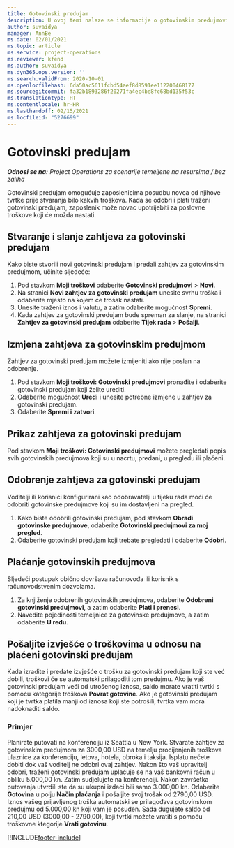 ```yaml
---
title: Gotovinski predujam
description: U ovoj temi nalaze se informacije o gotovinskim predujmovima.
author: suvaidya
manager: AnnBe
ms.date: 02/01/2021
ms.topic: article
ms.service: project-operations
ms.reviewer: kfend
ms.author: suvaidya
ms.dyn365.ops.version: ''
ms.search.validFrom: 2020-10-01
ms.openlocfilehash: 6da50ac5611fcbd54aef8d8591ee112200468177
ms.sourcegitcommit: fa32b1893286f20271fa4ec4be8fc68bd135f53c
ms.translationtype: HT
ms.contentlocale: hr-HR
ms.lasthandoff: 02/15/2021
ms.locfileid: "5276699"
---
```

# <a name="cash-advance"></a>Gotovinski predujam

_**Odnosi se na:** Project Operations za scenarije temeljene na resursima / bez zaliha_

Gotovinski predujam omogućuje zaposlenicima posudbu novca od njihove tvrtke prije stvaranja bilo kakvih troškova. Kada se odobri i plati traženi gotovinski predujam, zaposlenik može novac upotrijebiti za poslovne troškove koji će možda nastati. 

## <a name="create-and-submit-a-cash-advance-request"></a>Stvaranje i slanje zahtjeva za gotovinski predujam
Kako biste stvorili novi gotovinski predujam i predali zahtjev za gotovinskim predujmom, učinite sljedeće: 

1. Pod stavkom **Moji troškovi** odaberite **Gotovinski predujmovi** > **Novi**. 
2. Na stranici **Novi zahtjev za gotovinski predujam** unesite svrhu troška i odaberite mjesto na kojem će trošak nastati.
3. Unesite traženi iznos i valutu, a zatim odaberite mogućnost **Spremi**. 
4. Kada zahtjev za gotovinski predujam bude spreman za slanje, na stranici **Zahtjev za gotovinski predujam** odaberite **Tijek rada** > **Pošalji**.

## <a name="modify-a-cash-advance-request"></a>Izmjena zahtjeva za gotovinskim predujmom

Zahtjev za gotovinski predujam možete izmijeniti ako nije poslan na odobrenje.

1. Pod stavkom **Moji troškovi: Gotovinski predujmovi** pronađite i odaberite gotovinski predujam koji želite urediti.
2. Odaberite mogućnost **Uredi** i unesite potrebne izmjene u zahtjev za gotovinski predujam. 
3. Odaberite **Spremi i zatvori**.


## <a name="view-cash-advance-requests"></a>Prikaz zahtjeva za gotovinski predujam
Pod stavkom **Moji troškovi: Gotovinski predujmovi** možete pregledati popis svih gotovinskih predujmova koji su u nacrtu, predani, u pregledu ili plaćeni. 

## <a name="approve-cash-advance-requests"></a>Odobrenje zahtjeva za gotovinski predujam

Voditelji ili korisnici konfigurirani kao odobravatelji u tijeku rada moći će odobriti gotovinske predujmove koji su im dostavljeni na pregled. 

1. Kako biste odobrili gotovinski predujam, pod stavkom **Obradi gotovinske predujmove**, odaberite **Gotovinski predujmovi za moj pregled**.
2. Odaberite gotovinski predujam koji trebate pregledati i odaberite **Odobri**.  

## <a name="pay-cash-advances"></a>Plaćanje gotovinskih predujmova 
Sljedeći postupak obično dovršava računovođa ili korisnik s računovodstvenim dozvolama.

1. Za knjiženje odobrenih gotovinskih predujmova, odaberite **Odobreni gotovinski predujmovi**, a zatim odaberite **Plati i prenesi**.  
2. Navedite pojedinosti temeljnice za gotovinske predujmove, a zatim odaberite **U redu**. 

## <a name="submit-an-expense-report-against-a-paid-cash-advance"></a>Pošaljite izvješće o troškovima u odnosu na plaćeni gotovinski predujam 

Kada izradite i predate izvješće o trošku za gotovinski predujam koji ste već dobili, troškovi će se automatski prilagoditi tom predujmu. Ako je vaš gotovinski predujam veći od utrošenog iznosa, saldo morate vratiti tvrtki s pomoću kategorije troškova **Povrat gotovine**. Ako je gotovinski predujam koji je tvrtka platila manji od iznosa koji ste potrošili, tvrtka vam mora nadoknaditi saldo. 

### <a name="example"></a>Primjer
Planirate putovati na konferenciju iz Seattla u New York. Stvarate zahtjev za gotovinskim predujmom za 3000,00 USD na temelju procijenjenih troškova ulaznice za konferenciju, letova, hotela, obroka i taksija. Isplatu nećete dobiti dok vaš voditelj ne odobri ovaj zahtjev. Nakon što vaš upravitelj odobri, traženi gotovinski predujam uplaćuje se na vaš bankovni račun u obliku 5.000,00 kn. Zatim sudjelujete na konferenciji. Nakon završetka putovanja utvrdili ste da su ukupni izdaci bili samo 3.000,00 kn. Odaberite **Gotovina** u polju **Način plaćanja** i pošaljite svoj trošak od 2790,00 USD. Iznos vašeg prijavljenog troška automatski se prilagođava gotovinskom predujmu od 5.000,00 kn koji vam je posuđen. Sada dugujete saldo od 210,00 USD (3000,00 - 2790,00), koji tvrtki možete vratiti s pomoću troškovne ktegorije **Vrati gotovinu**.



[!INCLUDE[footer-include](../includes/footer-banner.md)]